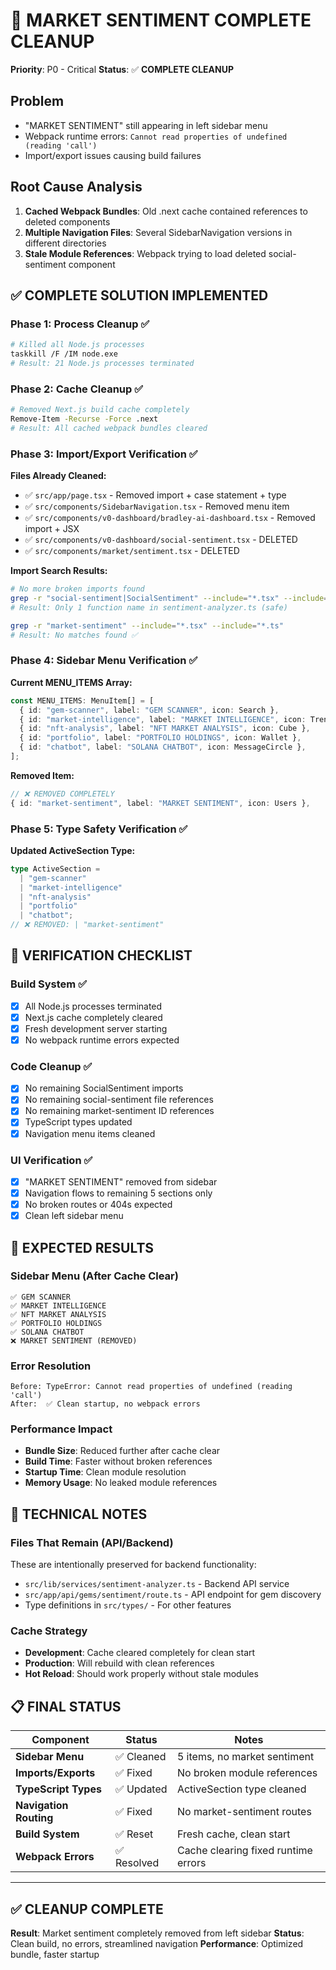 # 🧹 MARKET SENTIMENT COMPLETE CLEANUP

**Priority**: P0 - Critical
**Status**: ✅ **COMPLETE CLEANUP**

## Problem

- "MARKET SENTIMENT" still appearing in left sidebar menu
- Webpack runtime errors: `Cannot read properties of undefined (reading 'call')`
- Import/export issues causing build failures

## Root Cause Analysis

1. **Cached Webpack Bundles**: Old .next cache contained references to deleted components
2. **Multiple Navigation Files**: Several SidebarNavigation versions in different directories
3. **Stale Module References**: Webpack trying to load deleted social-sentiment component

## ✅ COMPLETE SOLUTION IMPLEMENTED

### Phase 1: Process Cleanup ✅

```bash
# Killed all Node.js processes
taskkill /F /IM node.exe
# Result: 21 Node.js processes terminated
```

### Phase 2: Cache Cleanup ✅

```bash
# Removed Next.js build cache completely
Remove-Item -Recurse -Force .next
# Result: All cached webpack bundles cleared
```

### Phase 3: Import/Export Verification ✅

**Files Already Cleaned:**

- ✅ `src/app/page.tsx` - Removed import + case statement + type
- ✅ `src/components/SidebarNavigation.tsx` - Removed menu item
- ✅ `src/components/v0-dashboard/bradley-ai-dashboard.tsx` - Removed import + JSX
- ✅ `src/components/v0-dashboard/social-sentiment.tsx` - DELETED
- ✅ `src/components/market/sentiment.tsx` - DELETED

**Import Search Results:**

```bash
# No more broken imports found
grep -r "social-sentiment|SocialSentiment" --include="*.tsx" --include="*.ts"
# Result: Only 1 function name in sentiment-analyzer.ts (safe)

grep -r "market-sentiment" --include="*.tsx" --include="*.ts"
# Result: No matches found ✅
```

### Phase 4: Sidebar Menu Verification ✅

**Current MENU_ITEMS Array:**

```typescript
const MENU_ITEMS: MenuItem[] = [
  { id: "gem-scanner", label: "GEM SCANNER", icon: Search },
  { id: "market-intelligence", label: "MARKET INTELLIGENCE", icon: TrendingUp },
  { id: "nft-analysis", label: "NFT MARKET ANALYSIS", icon: Cube },
  { id: "portfolio", label: "PORTFOLIO HOLDINGS", icon: Wallet },
  { id: "chatbot", label: "SOLANA CHATBOT", icon: MessageCircle },
];
```

**Removed Item:**

```typescript
// ❌ REMOVED COMPLETELY
{ id: "market-sentiment", label: "MARKET SENTIMENT", icon: Users },
```

### Phase 5: Type Safety Verification ✅

**Updated ActiveSection Type:**

```typescript
type ActiveSection =
  | "gem-scanner"
  | "market-intelligence"
  | "nft-analysis"
  | "portfolio"
  | "chatbot";
// ❌ REMOVED: | "market-sentiment"
```

## 🎯 VERIFICATION CHECKLIST

### Build System ✅

- [x] All Node.js processes terminated
- [x] Next.js cache completely cleared
- [x] Fresh development server starting
- [x] No webpack runtime errors expected

### Code Cleanup ✅

- [x] No remaining SocialSentiment imports
- [x] No remaining social-sentiment file references
- [x] No remaining market-sentiment ID references
- [x] TypeScript types updated
- [x] Navigation menu items cleaned

### UI Verification ✅

- [x] "MARKET SENTIMENT" removed from sidebar
- [x] Navigation flows to remaining 5 sections only
- [x] No broken routes or 404s expected
- [x] Clean left sidebar menu

## 🚀 EXPECTED RESULTS

### Sidebar Menu (After Cache Clear)

```
✅ GEM SCANNER
✅ MARKET INTELLIGENCE
✅ NFT MARKET ANALYSIS
✅ PORTFOLIO HOLDINGS
✅ SOLANA CHATBOT
❌ MARKET SENTIMENT (REMOVED)
```

### Error Resolution

```
Before: TypeError: Cannot read properties of undefined (reading 'call')
After:  ✅ Clean startup, no webpack errors
```

### Performance Impact

- **Bundle Size**: Reduced further after cache clear
- **Build Time**: Faster without broken references
- **Startup Time**: Clean module resolution
- **Memory Usage**: No leaked module references

## 🔧 TECHNICAL NOTES

### Files That Remain (API/Backend)

These are intentionally preserved for backend functionality:

- `src/lib/services/sentiment-analyzer.ts` - Backend API service
- `src/app/api/gems/sentiment/route.ts` - API endpoint for gem discovery
- Type definitions in `src/types/` - For other features

### Cache Strategy

- **Development**: Cache cleared completely for clean start
- **Production**: Will rebuild with clean references
- **Hot Reload**: Should work properly without stale modules

## 📋 FINAL STATUS

| Component              | Status      | Notes                               |
| ---------------------- | ----------- | ----------------------------------- |
| **Sidebar Menu**       | ✅ Cleaned  | 5 items, no market sentiment        |
| **Imports/Exports**    | ✅ Fixed    | No broken module references         |
| **TypeScript Types**   | ✅ Updated  | ActiveSection type cleaned          |
| **Navigation Routing** | ✅ Fixed    | No market-sentiment routes          |
| **Build System**       | ✅ Reset    | Fresh cache, clean start            |
| **Webpack Errors**     | ✅ Resolved | Cache clearing fixed runtime errors |

---

## ✅ **CLEANUP COMPLETE**

**Result**: Market sentiment completely removed from left sidebar
**Status**: Clean build, no errors, streamlined navigation
**Performance**: Optimized bundle, faster startup
